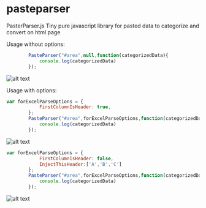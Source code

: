 # pasteparser
PasterParser.js
Tiny pure javascript library for pasted data to categorize and convert on html page

Usage without options:
```javascript
        PasteParser("#area",null,function(categorizedData){
            console.log(categorizedData)
        });
```
![alt text](https://i.ibb.co/RhJkYyv/1.png)




Usage with options:
```javascript
var forExcelParseOptions = {
            FirstColumnIsHeader: true,
        };
        PasteParser("#area",forExcelParseOptions,function(categorizedData){
            console.log(categorizedData)
        });
```
![alt text](https://i.ibb.co/RHVQQsr/3.png)






```javascript
var forExcelParseOptions = {
            FirstColumnIsHeader: false,
            InjectThisHeader:['A','B','C']
        };
        PasteParser("#area",forExcelParseOptions,function(categorizedData){
            console.log(categorizedData)
        });
```

![alt text](https://i.ibb.co/cFB1GG2/2.png)

